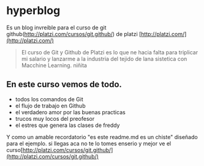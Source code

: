# hyperblog
Es un blog invreible para el curso de git github(http://platzi.com/cursos/git.github/) de platzi [http://platzi.com/](http://platzi.com/)
>El curso de Git y Github de Platzi es lo que ne hacia falta para triplicar mi salario y lanzarme a la industria del tejido de lana sistetica con Macchine Learning.
>niñita

##  En este curso vemos de todo.

- todos los comandos de Git
- el flujo de trabajo en Github
- el verdadero amor por las buenas practicas
- trucos muy locos del preofesor
- el estres que genera las clases de freddy

 Y como un amable recordatorio "es este readme.md es un chiste"  diseñado para el ejemplo. si llegas aca no te lo tomes enserio y mejor ve el curso[http://platzi.com/cursos/git.github/](http://platzi.com/cursos/git.github/)